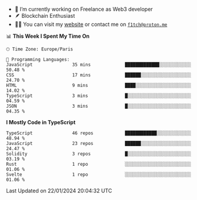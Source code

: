 - 🔭 I’m currently working on Freelance as Web3 developer
- 🪶 Blockchain Enthusiast
- 👨‍💻 You can visit my [website](https://f1tch.xyz) or contact me on [`f1tch@proton.me`](mailto:f1tch@proton.me)

<!--START_SECTION:waka-->
📊 **This Week I Spent My Time On** 

```text
🕑︎ Time Zone: Europe/Paris

💬 Programming Languages: 
JavaScript               35 mins             █████████████░░░░░░░░░░░░   50.48 % 
CSS                      17 mins             ██████░░░░░░░░░░░░░░░░░░░   24.70 % 
HTML                     9 mins              ████░░░░░░░░░░░░░░░░░░░░░   14.02 % 
TypeScript               3 mins              █░░░░░░░░░░░░░░░░░░░░░░░░   04.59 % 
JSON                     3 mins              █░░░░░░░░░░░░░░░░░░░░░░░░   04.35 % 
```

**I Mostly Code in TypeScript** 

```text
TypeScript               46 repos            ████████████░░░░░░░░░░░░░   48.94 % 
JavaScript               23 repos            ██████░░░░░░░░░░░░░░░░░░░   24.47 % 
Solidity                 3 repos             █░░░░░░░░░░░░░░░░░░░░░░░░   03.19 % 
Rust                     1 repo              ░░░░░░░░░░░░░░░░░░░░░░░░░   01.06 % 
Svelte                   1 repo              ░░░░░░░░░░░░░░░░░░░░░░░░░   01.06 % 
```




 Last Updated on 22/01/2024 20:04:32 UTC
<!--END_SECTION:waka-->
